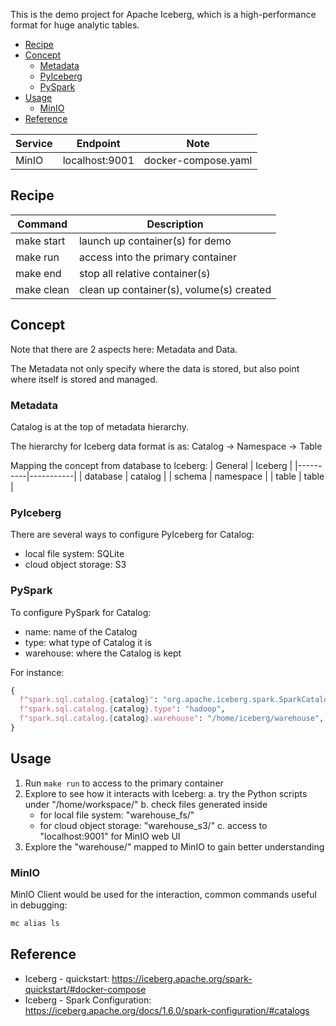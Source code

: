 
This is the demo project for Apache Iceberg, which is a high-performance format for
huge analytic tables.

- [Recipe](#recipe)
- [Concept](#concept)
  - [Metadata](#metadata)
  - [PyIceberg](#pyiceberg)
  - [PySpark](#pyspark)
- [Usage](#usage)
  - [MinIO](#minio)
- [Reference](#reference)


| Service | Endpoint | Note |
| --- | --- | --- |
| MinIO | localhost:9001 | docker-compose.yaml |


## Recipe
| Command    | Description                              |
|------------|------------------------------------------|
| make start | launch up container(s) for demo          |
| make run   | access into the primary container        |
| make end   | stop all relative container(s)           |
| make clean | clean up container(s), volume(s) created |


## Concept
Note that there are 2 aspects here: Metadata and Data.

The Metadata not only specify where the data is stored, but also point where itself
is stored and managed.

### Metadata
Catalog is at the top of metadata hierarchy.

The hierarchy for Iceberg data format is as:
Catalog -> Namespace -> Table

Mapping the concept from database to Iceberg:
| General  | Iceberg   |
|----------|-----------|
| database | catalog   |
| schema   | namespace |
| table    | table     |

### PyIceberg
There are several ways to configure PyIceberg for Catalog:
- local file system: SQLite
- cloud object storage: S3

### PySpark
To configure PySpark for Catalog:
- name: name of the Catalog
- type: what type of Catalog it is
- warehouse: where the Catalog is kept

For instance:
```py
{
  f"spark.sql.catalog.{catalog}": "org.apache.iceberg.spark.SparkCatalog",
  f"spark.sql.catalog.{catalog}.type": "hadoop",
  f"spark.sql.catalog.{catalog}.warehouse": "/home/iceberg/warehouse",
}
```


## Usage
1. Run `make run` to access to the primary container
2. Explore to see how it interacts with Iceberg:
   a. try the Python scripts under "/home/workspace/"
   b. check files generated inside
      - for local file system: "warehouse_fs/"
      - for cloud object storage: "warehouse_s3/"
   c. access to "localhost:9001" for MinIO web UI
3. Explore the "warehouse/" mapped to MinIO to gain better understanding

### MinIO
MinIO Client would be used for the interaction, common commands useful in debugging:
```sh
mc alias ls
```


## Reference
- Iceberg - quickstart: https://iceberg.apache.org/spark-quickstart/#docker-compose
- Iceberg - Spark Configuration: https://iceberg.apache.org/docs/1.6.0/spark-configuration/#catalogs
